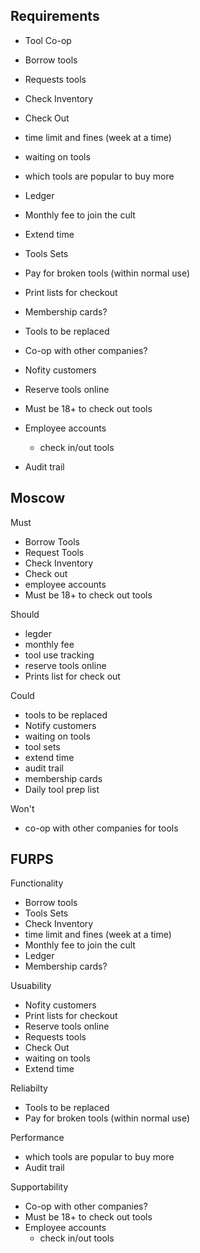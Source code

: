## Requirements

* Tool Co-op
* Borrow tools
* Requests tools
* Check Inventory
* Check Out
* time limit and fines (week at a time)
* waiting on tools
* which tools are popular to buy more
* Ledger
* Monthly fee to join the cult
* Extend time
* Tools Sets
* Pay for broken tools (within normal use)
* Print lists for checkout
* Membership cards?
* Tools to be replaced
* Co-op with other companies?
* Nofity customers
* Reserve tools online
* Must be 18+ to check out tools
* Employee accounts
  * check in/out tools
  
* Audit trail

## Moscow
Must
* Borrow Tools
* Request Tools
* Check Inventory
* Check out
* employee accounts
* Must be 18+ to check out tools

Should
* legder
* monthly fee
* tool use tracking
* reserve tools online
* Prints list for check out

Could
* tools to be replaced
* Notify customers
* waiting on tools
* tool sets
* extend time
* audit trail
* membership cards
* Daily tool prep list

Won't
* co-op with other companies for tools

## FURPS
Functionality
* Borrow tools
* Tools Sets
* Check Inventory
* time limit and fines (week at a time)
* Monthly fee to join the cult
* Ledger
* Membership cards?
  

Usuability
* Nofity customers
* Print lists for checkout
* Reserve tools online
* Requests tools
* Check Out
* waiting on tools
* Extend time

Reliabilty
* Tools to be replaced
* Pay for broken tools (within normal use)

Performance
* which tools are popular to buy more
* Audit trail

Supportability
* Co-op with other companies?
* Must be 18+ to check out tools
* Employee accounts
  * check in/out tools
